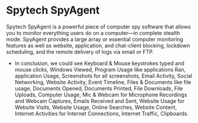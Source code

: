 # Spytech SpyAgent

Spytech SpyAgent is a powerful piece of computer spy software that allows you to monitor everything users do on a computer—in complete stealth mode. SpyAgent provides a large array or essential computer monitoring features as well as website, application, and chat-client blocking, lockdown scheduling, and the remote delivery of logs via email or FTP.

* In conclusion, we could see Keyboard & Mouse keystrokes typed and mouse clicks, Windows Viewed, Program Usage like applications Ran, application Usage, Screenshots for all screenshots, Email Activity, Social Networking, Website Activity, Event Timeline, Files & Documents like file usage, Documents Opened, Documents Printed, File Downloads, File Uploads, Computer Usage, Mic & Webcam for Microphone Recordings and Webcam Captures, Emails Received and Sent, Website Usage for Website Visits, Website Usage, Online Searches, Website Content, Internet Activities for Internet Connections, Internet Traffic, Clipboards.

